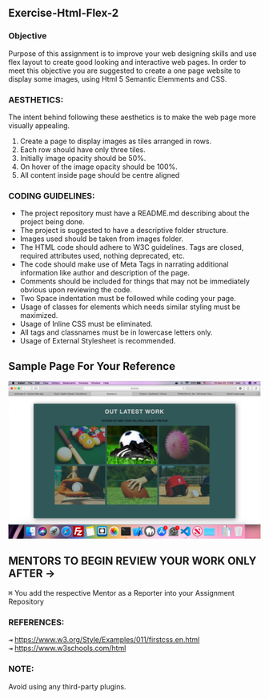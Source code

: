 ## Exercise-Html-Flex-2

### Objective 
Purpose of this assignment is to improve your web designing skills and use flex layout to create good looking and interactive  web pages.
In order to meet this objective you are suggested to create a one page website to display some images, using Html 5 Semantic Elemments and CSS.

### AESTHETICS:
The intent behind following these aesthetics is to make the web page more visually appealing.

1. Create a page to display images as tiles arranged in rows.
2. Each row should have only three tiles.
3. Initially image opacity should be 50%.
4. On hover of the image opacity should be 100%.
5. All content inside page should be centre aligned
 
### CODING GUIDELINES:

 - The project repository must have a README.md describing about the project being done.
 - The project is suggested to have a descriptive folder structure.
 - Images used should be taken from images folder.
 - The HTML code should adhere to W3C guidelines. Tags are closed, required attributes used, nothing deprecated, etc.
 - The code should make use of Meta Tags in narrating additional information like author and description of the page.
 - Comments should be included for things that may not be immediately obvious upon reviewing the code.
 - Two Space indentation must be followed while coding your page.
 - Usage of classes for elements which needs similar styling must be maximized.
 - Usage of Inline CSS must be eliminated.
 - All tags and classnames must be in lowercase letters only.
 - Usage of External Stylesheet is recommended.
## Sample Page For Your Reference
![Image description](./images/screenshot.png "Title is optional")
## MENTORS TO BEGIN REVIEW YOUR WORK ONLY AFTER ->

<kbd>⌘</kbd> You add the respective Mentor as a Reporter into your Assignment Repository

### REFERENCES:

<kbd>⇥</kbd> https://www.w3.org/Style/Examples/011/firstcss.en.html  
<kbd>⇥</kbd> https://www.w3schools.com/html

### NOTE:
Avoid using any third-party plugins.
